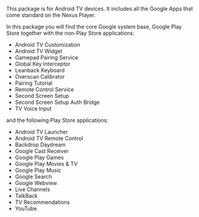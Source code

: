 This package is for Android TV devices. It includes all the Google Apps that come standard on the Nexus Player.

In this package you will find the core Google system base, Google Play Store together with the non-Play Store applications:

* Android TV Customization
* Android TV Widget
* Gamepad Pairing Service
* Global Key Interceptor
* Leanback Keyboard
* Overscan Calibrator
* Pairing Tutorial
* Remote Control Service
* Second Screen Setup
* Second Screen Setup Auth Bridge
* TV Voice Input

and the following Play Store applications:
* Android TV Launcher
* Android TV Remote Control
* Backdrop Daydream
* Google Cast Receiver
* Google Play Games
* Google Play Movies & TV
* Google Play Music
* Google Search
* Google Webview
* Live Channels
* TalkBack
* TV Recommendations
* YouTube